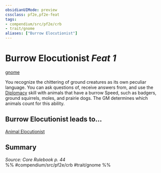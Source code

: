 ```yaml
---
obsidianUIMode: preview
cssclass: pf2e,pf2e-feat
tags:
- compendium/src/pf2e/crb
- trait/gnome
aliases: ["Burrow Elocutionist"]
---
```

# Burrow Elocutionist  *Feat 1*  
[gnome](gnome.md "Gnome Ancestry & Heritage Trait")  


You recognize the chittering of ground creatures as its own peculiar language. You can ask questions of, receive answers from, and use the [Diplomacy](skills.md#Diplomacy) skill with animals that have a burrow Speed, such as badgers, ground squirrels, moles, and prairie dogs. The GM determines which animals count for this ability.

## Burrow Elocutionist leads to...

[Animal Elocutionist](animal-elocutionist.md)

## Summary

*Source: Core Rulebook p. 44*  
%% #compendium/src/pf2e/crb #trait/gnome %%